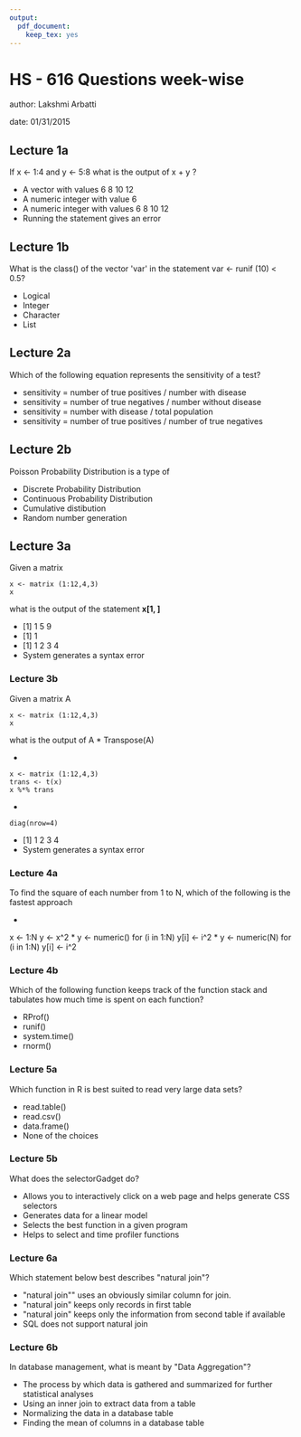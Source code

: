 ```yaml
---
output:
  pdf_document:
    keep_tex: yes
---
```

HS - 616 Questions week-wise
================================================================
author: Lakshmi Arbatti

date: 01/31/2015



## Lecture 1a  

If x <- 1:4 and y <- 5:8 what is the output of x + y ?

* A vector with values 6 8 10 12
* A numeric integer with value 6
* A numeric integer with values 6 8 10 12
* Running the statement gives an error

## Lecture 1b  

What is the class() of the vector 'var' in the statement var <- runif (10) < 0.5?

* Logical
* Integer
* Character
* List

## Lecture 2a  

Which of the following equation represents the sensitivity of a test?

* sensitivity = number of true positives / number with disease
* sensitivity = number of true negatives / number without disease
* sensitivity = number with disease / total population
* sensitivity = number of true positives / number of true negatives

## Lecture 2b  

Poisson Probability Distribution is a type of 

* Discrete Probability Distribution
* Continuous Probability Distribution
* Cumulative distibution
* Random number generation

## Lecture 3a  

Given a matrix
```
x <- matrix (1:12,4,3)
x
```
what is the output of the statement __x[1, ]__

* [1] 1 5 9
* [1] 1
* [1] 1 2 3 4
* System generates a syntax error

### Lecture 3b   

Given a matrix A
```
x <- matrix (1:12,4,3)
x
```
what is the output of A * Transpose(A)

*
```
x <- matrix (1:12,4,3)
trans <- t(x)
x %*% trans
```

*
```
diag(nrow=4)
```

* [1] 1 2 3 4
* System generates a syntax error

### Lecture 4a  

To find the square of each number from 1 to N, which of the following is the fastest approach

*
x <- 1:N
y <- x^2
*
y <- numeric()
for (i in 1:N) y[i] <- i^2
*
y <- numeric(N)
for (i in 1:N) y[i] <- i^2

### Lecture 4b  

Which of the following function keeps track of the function stack and tabulates how much time is spent on each function?

* RProf()
* runif()
* system.time()
* rnorm()

### Lecture 5a  

Which function in R is best suited to read very large data sets?

* read.table()
* read.csv()
* data.frame()
* None of the choices

### Lecture 5b  

What does the selectorGadget do?

* Allows you to interactively click on a web page and helps generate CSS selectors
* Generates data for a linear model
* Selects the best function in a given program
* Helps to select and time profiler functions

### Lecture 6a

Which statement below best describes "natural join"?

* "natural join"" uses an obviously similar column for join.
* "natural join" keeps only records in first table
* "natural join" keeps only the information from second table if available
* SQL does not support natural join

### Lecture 6b

In database management, what is meant by "Data Aggregation"?

* The process by which data is gathered and summarized for further statistical analyses
* Using an inner join to extract data from a table
* Normalizing the data in a database table
* Finding the mean of columns in a database table

